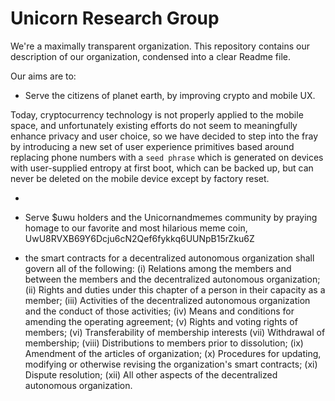 # Unicorn Research Group
We're a maximally transparent organization.  This repository contains our description of our organization, condensed into a clear Readme file.  

Our aims are to:

* Serve the citizens of planet earth, by improving crypto and mobile UX.

Today, cryptocurrency technology is not properly applied to the mobile space, and unfortunately existing efforts do not seem to meaningfully enhance privacy and user choice, so we have decided to step into the fray by introducing a new set of user experience primitives based around replacing phone numbers with a `seed phrase` which is generated on devices with user-supplied entropy at first boot, which can be backed up, but can never be deleted on the mobile device except by factory reset.

* 

* Serve $uwu holders and the Unicornandmemes community by praying homage to our favorite and most hilarious meme coin, UwU8RVXB69Y6Dcju6cN2Qef6fykkq6UUNpB15rZku6Z


* the smart contracts for a decentralized autonomous organization shall govern all of the following:
(i) Relations among the members and between the members and the decentralized autonomous organization;
(ii) Rights and duties under this chapter of a person in their capacity as a member;
(iii) Activities of the decentralized autonomous organization and the conduct of those activities;
(iv) Means and conditions for amending the operating agreement;
(v) Rights and voting rights of members;
(vi) Transferability of membership interests
(vii) Withdrawal of membership;
(viii) Distributions to members prior to dissolution;
(ix) Amendment of the articles of organization;
(x) Procedures for updating, modifying or otherwise revising the organization's smart contracts;
(xi) Dispute resolution;
(xii) All other aspects of the decentralized autonomous organization.

